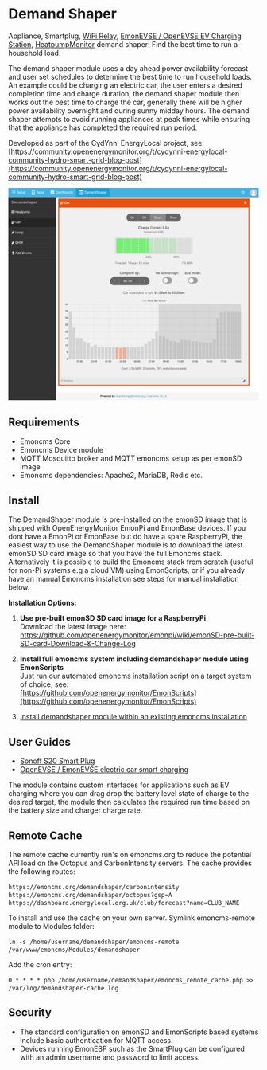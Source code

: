 # Demand Shaper

Appliance, Smartplug, [WiFi Relay](https://shop.openenergymonitor.com/wifi-mqtt-relay-thermostat/), [EmonEVSE / OpenEVSE EV Charging Station](https://guide.openenergymonitor.org/integrations/ev-charging/), [HeatpumpMonitor](https://heatpumpmonitor.org/) demand shaper: Find the best time to run a household load.

The demand shaper module uses a day ahead power availability forecast and user set schedules to determine the best time to run household loads. An example could be charging an electric car, the user enters a desired completion time and charge duration, the demand shaper module then works out the best time to charge the car, generally there will be higher power availability overnight and during sunny midday hours. The demand shaper attempts to avoid running appliances at peak times while ensuring that the appliance has completed the required run period.

Developed as part of the CydYnni EnergyLocal project, see:
[https://community.openenergymonitor.org/t/cydynni-energylocal-community-hydro-smart-grid-blog-post](https://community.openenergymonitor.org/t/cydynni-energylocal-community-hydro-smart-grid-blog-post)

![demandshaper.png](images/demandshaper.png?v=1)

## Requirements

- Emoncms Core
- Emoncms Device module
- MQTT Mosquitto broker and MQTT emoncms setup as per emonSD image
- Emoncms dependencies: Apache2, MariaDB, Redis etc.

## Install

The DemandShaper module is pre-installed on the emonSD image that is shipped with OpenEnergyMonitor EmonPi and EmonBase devices. If you dont have a EmonPi or EmonBase but do have a spare RaspberryPi, the easiest way to use the DemandShaper module is to download the latest emonSD SD card image so that you have the full Emoncms stack. Alternatively it is possible to build the Emoncms stack from scratch (useful for non-Pi systems e.g a cloud VM) using EmonScripts, or if you already have an manual Emoncms installation see steps for manual installation below.

**Installation Options:**

1. **Use pre-built emonSD SD card image for a RaspberryPi**<br>
Download the latest image here:<br>
https://github.com/openenergymonitor/emonpi/wiki/emonSD-pre-built-SD-card-Download-&-Change-Log

2. **Install full emoncms system including demandshaper module using EmonScripts**<br>
Just run our automated emoncms installation script on a target system of choice, see:<br>
[https://github.com/openenergymonitor/EmonScripts](https://github.com/openenergymonitor/EmonScripts)

3. [Install demandshaper module within an existing emoncms installation](docs/manual-install.md)

## User Guides

- [Sonoff S20 Smart Plug](https://guide.openenergymonitor.org/integrations/demandshaper-sonoff/)
- [OpenEVSE / EmonEVSE electric car smart charging](https://guide.openenergymonitor.org/integrations/demandshaper-openevse/)

The module contains custom interfaces for applications such as EV charging where you can drag drop the battery level state of charge to the desired target, the module then calculates the required run time based on the battery size and charger charge rate.

## Remote Cache

The remote cache currently run's on emoncms.org to reduce the potential API load on the Octopus and CarbonIntensity servers. The cache provides the following routes:

    https://emoncms.org/demandshaper/carbonintensity
    https://emoncms.org/demandshaper/octopus?gsp=A
    https://dashboard.energylocal.org.uk/club/forecast?name=CLUB_NAME

To install and use the cache on your own server. Symlink emoncms-remote module to Modules folder:

    ln -s /home/username/demandshaper/emoncms-remote /var/www/emoncms/Modules/demandshaper


Add the cron entry:

    0 * * * * php /home/username/demandshaper/emoncms_remote_cache.php >> /var/log/demandshaper-cache.log

## Security

- The standard configuration on emonSD and EmonScripts based systems include basic authentication for MQTT access. 
- Devices running EmonESP such as the SmartPlug can be configured with an admin username and password to limit access.
